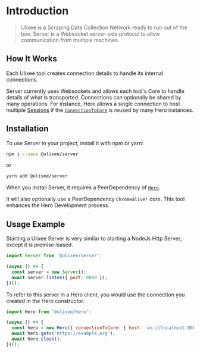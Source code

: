 # Introduction

> Ulixee is a Scraping Data Collection Network ready to run out of the box. Server is a Websocket server-side protocol to allow communication from multiple machines.

## How It Works

Each Ulixee tool creates connection details to handle its internal connections.

Server currently uses Websockets and allows each tool's Core to handle details of what is transported. Connections can optionally be shared by many operations. For instance, Hero allows a single connection to host multiple [Sessions](/docs/hero/advanced/session) if the [`ConnectionToCore`](/docs/hero/advanced/connection-to-core) is reused by many Hero instances.

## Installation

To use Server in your project, install it with npm or yarn:

```bash
npm i --save @ulixee/server
```

or

```bash
yarn add @ulixee/server
```

When you install Server, it requires a PeerDependency of [`Hero`](/docs/hero).

It will also optionally use a PeerDependency `ChromeAlive!` core. This tool enhances the Hero Development process.

## Usage Example

Starting a Ulixee Server is very similar to starting a NodeJs Http Server, except it is promise-based.

```js
import Server from '@ulixee/server';

(async () => {
  const server = new Server();
  await server.listen({ port: 8080 });
})();
```

To refer to this server in a Hero client, you would use the connection you created in the Hero constructor.

```js
import Hero from '@ulixee/hero';

(async () => {
  const hero = new Hero({ connectionToCore: { host: 'ws://localhost:8080' } });
  await hero.goto('https://example.org');
  await hero.close();
})();
```
